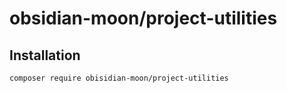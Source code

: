 obsidian-moon/project-utilities
===============================

Installation
------------

`composer require obisidian-moon/project-utilities`
